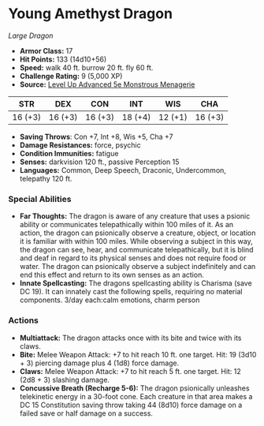 # Young Amethyst Dragon

*Large* *Dragon*

- **Armor Class:** 17
- **Hit Points:** 133 (14d10+56)
- **Speed:** walk 40 ft. burrow 20 ft. fly 60 ft.
- **Challenge Rating:** 9 (5,000 XP)
- **Source:** [Level Up Advanced 5e Monstrous Menagerie](https://www.levelup5e.com)

| STR | DEX | CON | INT | WIS | CHA |
| --- | --- | --- | --- | --- | --- |
| 16 (+3) | 16 (+3) | 16 (+3) | 18 (+4) | 12 (+1) | 16 (+3) |

- **Saving Throws**: Con +7, Int +8, Wis +5, Cha +7
- **Damage Resistances:** force, psychic
- **Condition Immunities:** fatigue
- **Senses:** darkvision 120 ft., passive Perception 15
- **Languages:** Common, Deep Speech, Draconic, Undercommon, telepathy 120 ft.
### Special Abilities
- **Far Thoughts:** The dragon is aware of any creature that uses a psionic ability or communicates telepathically within 100 miles of it. As an action, the dragon can psionically observe a creature, object, or location it is familiar with within 100 miles. While observing a subject in this way, the dragon can see, hear, and communicate telepathically, but it is blind and deaf in regard to its physical senses and does not require food or water. The dragon can psionically observe a subject indefinitely and can end this effect and return to its own senses as an action.
- **Innate Spellcasting:** The dragons spellcasting ability is Charisma (save DC 19). It can innately cast the following spells, requiring no material components. 3/day each:calm emotions, charm person
### Actions
- **Multiattack:** The dragon attacks once with its bite and twice with its claws.
- **Bite:** Melee Weapon Attack: +7 to hit  reach 10 ft.  one target. Hit: 19 (3d10 + 3) piercing damage plus 4 (1d8) force damage.
- **Claws:** Melee Weapon Attack: +7 to hit  reach 5 ft.  one target. Hit: 12 (2d8 + 3) slashing damage.
- **Concussive Breath (Recharge 5-6):** The dragon psionically unleashes telekinetic energy in a 30-foot cone. Each creature in that area makes a DC 15 Constitution saving throw  taking 44 (8d10) force damage on a failed save or half damage on a success.
